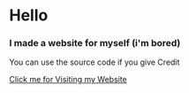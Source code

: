 # Hello

### I made a website for myself (i'm bored)

You can use the source code if you give Credit

[Click me for Visiting my Website](https://www.mal1kore1ss.github.io)
